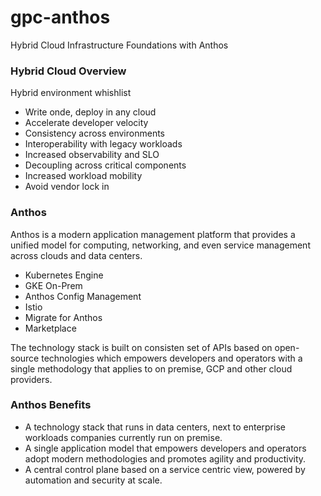 # gpc-anthos
Hybrid Cloud Infrastructure Foundations with Anthos


### Hybrid Cloud Overview

Hybrid environment whishlist

- Write onde, deploy in any cloud
- Accelerate developer velocity
- Consistency across environments
- Interoperability with legacy workloads
- Increased observability and SLO
- Decoupling across critical components
- Increased workload mobility
- Avoid vendor lock in

### Anthos

Anthos is a modern application management platform that provides a unified model for computing, networking, and even service management across clouds and data centers.

- Kubernetes Engine
- GKE On-Prem
- Anthos Config Management
- Istio
- Migrate for Anthos
- Marketplace

The technology stack is built on consisten set of APIs based on open-source technologies which empowers developers and operators with a single methodology that applies to on premise, GCP and other cloud providers.

### Anthos Benefits

* A technology stack that runs in data centers, next to enterprise workloads companies currently run on premise.
* A single application model that empowers developers and operators adopt modern methodologies and promotes agility and productivity.
* A central control plane based on a service centric view, powered by automation and security at scale.

